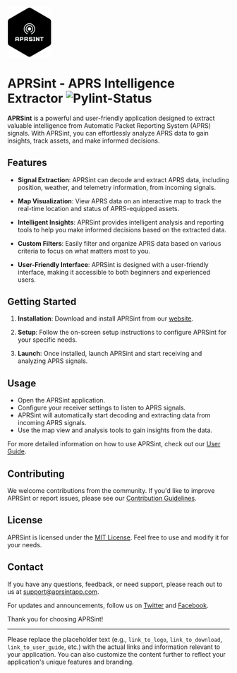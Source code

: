 <p align="left"> <img src="./media/logo.png" width="100"/> </p>

# APRSint - APRS Intelligence Extractor ![Pylint-Status](https://github.com/Matzull/TFG/actions/workflows/pylint.yml/badge.svg?branch=master)

**APRSint** is a powerful and user-friendly application designed to extract valuable intelligence from Automatic Packet Reporting System (APRS) signals. With APRSint, you can effortlessly analyze APRS data to gain insights, track assets, and make informed decisions. 

## Features

- **Signal Extraction**: APRSint can decode and extract APRS data, including position, weather, and telemetry information, from incoming signals.

- **Map Visualization**: View APRS data on an interactive map to track the real-time location and status of APRS-equipped assets.

- **Intelligent Insights**: APRSint provides intelligent analysis and reporting tools to help you make informed decisions based on the extracted data.

- **Custom Filters**: Easily filter and organize APRS data based on various criteria to focus on what matters most to you.

- **User-Friendly Interface**: APRSint is designed with a user-friendly interface, making it accessible to both beginners and experienced users.

## Getting Started

1. **Installation**: Download and install APRSint from our [website](link_to_download).

2. **Setup**: Follow the on-screen setup instructions to configure APRSint for your specific needs.

3. **Launch**: Once installed, launch APRSint and start receiving and analyzing APRS signals.

## Usage

- Open the APRSint application.
- Configure your receiver settings to listen to APRS signals.
- APRSint will automatically start decoding and extracting data from incoming APRS signals.
- Use the map view and analysis tools to gain insights from the data.

For more detailed information on how to use APRSint, check out our [User Guide](link_to_user_guide).

## Contributing

We welcome contributions from the community. If you'd like to improve APRSint or report issues, please see our [Contribution Guidelines](link_to_contributing).

## License

APRSint is licensed under the [MIT License](link_to_license). Feel free to use and modify it for your needs.

## Contact

If you have any questions, feedback, or need support, please reach out to us at [support@aprsintapp.com](mailto:support@aprsintapp.com).

For updates and announcements, follow us on [Twitter](link_to_twitter) and [Facebook](link_to_facebook).

Thank you for choosing APRSint!

---

Please replace the placeholder text (e.g., `link_to_logo`, `link_to_download`, `link_to_user_guide`, etc.) with the actual links and information relevant to your application. You can also customize the content further to reflect your application's unique features and branding.
